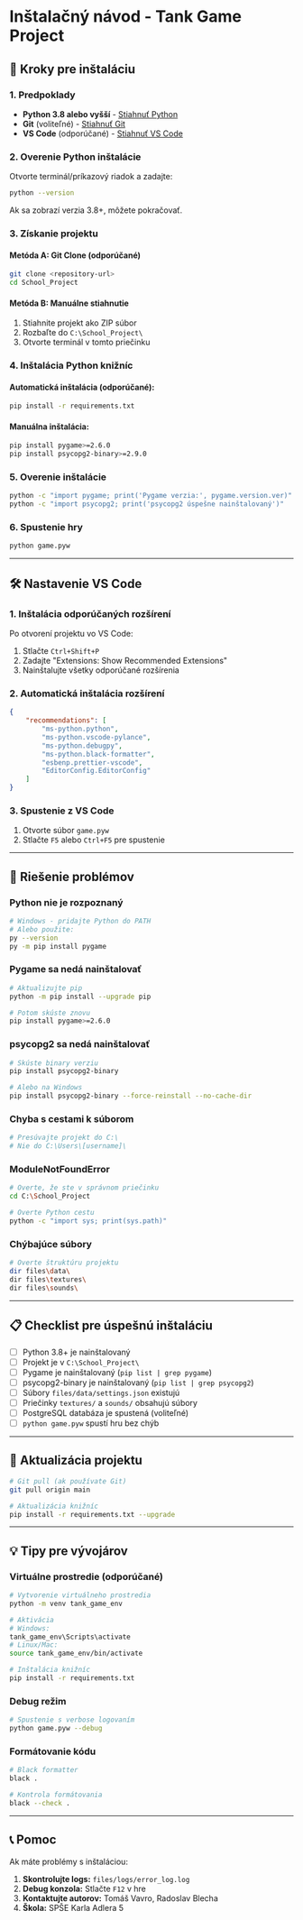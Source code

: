 # Inštalačný návod - Tank Game Project

## 🔧 Kroky pre inštaláciu

### 1. Predpoklady
- **Python 3.8 alebo vyšší** - [Stiahnuť Python](https://www.python.org/downloads/)
- **Git** (voliteľné) - [Stiahnuť Git](https://git-scm.com/downloads)
- **VS Code** (odporúčané) - [Stiahnuť VS Code](https://code.visualstudio.com/)

### 2. Overenie Python inštalácie
Otvorte terminál/príkazový riadok a zadajte:
```bash
python --version
```
Ak sa zobrazí verzia 3.8+, môžete pokračovať.

### 3. Získanie projektu

#### Metóda A: Git Clone (odporúčané)
```bash
git clone <repository-url>
cd School_Project
```

#### Metóda B: Manuálne stiahnutie
1. Stiahnite projekt ako ZIP súbor
2. Rozbaľte do `C:\School_Project\`
3. Otvorte terminál v tomto priečinku

### 4. Inštalácia Python knižníc

#### Automatická inštalácia (odporúčané):
```bash
pip install -r requirements.txt
```

#### Manuálna inštalácia:
```bash
pip install pygame>=2.6.0
pip install psycopg2-binary>=2.9.0
```

### 5. Overenie inštalácie
```bash
python -c "import pygame; print('Pygame verzia:', pygame.version.ver)"
python -c "import psycopg2; print('psycopg2 úspešne nainštalovaný')"
```

### 6. Spustenie hry
```bash
python game.pyw
```

---

## 🛠️ Nastavenie VS Code

### 1. Inštalácia odporúčaných rozšírení
Po otvorení projektu vo VS Code:
1. Stlačte `Ctrl+Shift+P`
2. Zadajte "Extensions: Show Recommended Extensions"
3. Nainštalujte všetky odporúčané rozšírenia

### 2. Automatická inštalácia rozšírení
```json
{
    "recommendations": [
        "ms-python.python",
        "ms-python.vscode-pylance",
        "ms-python.debugpy",
        "ms-python.black-formatter",
        "esbenp.prettier-vscode",
        "EditorConfig.EditorConfig"
    ]
}
```

### 3. Spustenie z VS Code
1. Otvorte súbor `game.pyw`
2. Stlačte `F5` alebo `Ctrl+F5` pre spustenie

---

## 🐛 Riešenie problémov

### Python nie je rozpoznaný
```bash
# Windows - pridajte Python do PATH
# Alebo použite:
py --version
py -m pip install pygame
```

### Pygame sa nedá nainštalovať
```bash
# Aktualizujte pip
python -m pip install --upgrade pip

# Potom skúste znovu
pip install pygame>=2.6.0
```

### psycopg2 sa nedá nainštalovať
```bash
# Skúste binary verziu
pip install psycopg2-binary

# Alebo na Windows
pip install psycopg2-binary --force-reinstall --no-cache-dir
```

### Chyba s cestami k súborom
```bash
# Presúvajte projekt do C:\
# Nie do C:\Users\[username]\
```

### ModuleNotFoundError
```bash
# Overte, že ste v správnom priečinku
cd C:\School_Project

# Overte Python cestu
python -c "import sys; print(sys.path)"
```

### Chýbajúce súbory
```bash
# Overte štruktúru projektu
dir files\data\
dir files\textures\
dir files\sounds\
```

---

## 📋 Checklist pre úspešnú inštaláciu

- [ ] Python 3.8+ je nainštalovaný
- [ ] Projekt je v `C:\School_Project\`
- [ ] Pygame je nainštalovaný (`pip list | grep pygame`)
- [ ] psycopg2-binary je nainštalovaný (`pip list | grep psycopg2`)
- [ ] Súbory `files/data/settings.json` existujú
- [ ] Priečinky `textures/` a `sounds/` obsahujú súbory
- [ ] PostgreSQL databáza je spustená (voliteľné)
- [ ] `python game.pyw` spustí hru bez chýb

---

## 🔄 Aktualizácia projektu

```bash
# Git pull (ak používate Git)
git pull origin main

# Aktualizácia knižníc
pip install -r requirements.txt --upgrade
```

---

## 💡 Tipy pre vývojárov

### Virtuálne prostredie (odporúčané)
```bash
# Vytvorenie virtuálneho prostredia
python -m venv tank_game_env

# Aktivácia
# Windows:
tank_game_env\Scripts\activate
# Linux/Mac:
source tank_game_env/bin/activate

# Inštalácia knižníc
pip install -r requirements.txt
```

### Debug režim
```bash
# Spustenie s verbose logovaním
python game.pyw --debug
```

### Formátovanie kódu
```bash
# Black formatter
black .

# Kontrola formátovania
black --check .
```

---

## 📞 Pomoc

Ak máte problémy s inštaláciou:

1. **Skontrolujte logs:** `files/logs/error_log.log`
2. **Debug konzola:** Stlačte `F12` v hre
3. **Kontaktujte autorov:** Tomáš Vavro, Radoslav Blecha
4. **Škola:** SPŠE Karla Adlera 5
